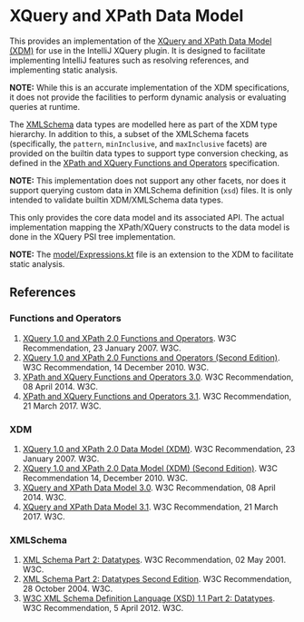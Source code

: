 # XQuery and XPath Data Model

This provides an implementation of the
[XQuery and XPath Data Model (XDM)](#xdm) for use in the IntelliJ XQuery
plugin. It is designed to facilitate implementing IntelliJ features such
as resolving references, and implementing static analysis.

__NOTE:__ While this is an accurate implementation of the XDM specifications,
it does not provide the facilities to perform dynamic analysis or evaluating
queries at runtime.

The [XMLSchema](#xmlschema) data types are modelled here as part of the XDM
type hierarchy. In addition to this, a subset of the XMLSchema facets
(specifically, the `pattern`, `minInclusive`, and `maxInclusive` facets) are
provided on the builtin data types to support type conversion checking, as
defined in the
[XPath and XQuery Functions and Operators](#functions-and-operators)
specification.

__NOTE:__ This implementation does not support any other facets, nor does it
support querying custom data in XMLSchema definition (`xsd`) files. It is
only intended to validate builtin XDM/XMLSchema data types.

This only provides the core data model and its associated API. The actual
implementation mapping the XPath/XQuery constructs to the data model is done
in the XQuery PSI tree implementation.

__NOTE:__ The [model/Expressions.kt](model/Expressions.kt) file is an extension
to the XDM to facilitate static analysis.

## References
### Functions and Operators
1. [XQuery 1.0 and XPath 2.0 Functions and Operators](https://www.w3.org/TR/2007/REC-xpath-functions-20070123/). W3C Recommendation, 23 January 2007. W3C.
1. [XQuery 1.0 and XPath 2.0 Functions and Operators (Second Edition)](http://www.w3.org/TR/2010/REC-xpath-functions-20101214/). W3C Recommendation, 14 December 2010. W3C.
1. [XPath and XQuery Functions and Operators 3.0](https://www.w3.org/TR/2014/REC-xpath-functions-30-20140408/). W3C Recommendation, 08 April 2014. W3C.
1. [XPath and XQuery Functions and Operators 3.1](https://www.w3.org/TR/2017/REC-xpath-functions-31-20170321/). W3C Recommendation, 21 March 2017. W3C.
### XDM
1. [XQuery 1.0 and XPath 2.0 Data Model (XDM)](https://www.w3.org/TR/2007/REC-xpath-datamodel-20070123/). W3C Recommendation, 23 January 2007. W3C.
1. [XQuery 1.0 and XPath 2.0 Data Model (XDM) (Second Edition)](https://www.w3.org/TR/2010/REC-xpath-datamodel-20101214/). W3C Recommendation 14, December 2010. W3C.
1. [XQuery and XPath Data Model 3.0](http://www.w3.org/TR/2014/REC-xpath-datamodel-30-20140408/). W3C Recommendation, 08 April 2014. W3C.
1. [XQuery and XPath Data Model 3.1](https://www.w3.org/TR/2017/REC-xpath-datamodel-31-20170321/). W3C Recommendation, 21 March 2017. W3C.
### XMLSchema
1. [XML Schema Part 2: Datatypes](https://www.w3.org/TR/2001/REC-xmlschema-2-20010502/). W3C Recommendation, 02 May 2001. W3C.
1. [XML Schema Part 2: Datatypes Second Edition](http://www.w3.org/TR/2004/REC-xmlschema-2-20041028/). W3C Recommendation, 28 October 2004. W3C.
1. [W3C XML Schema Definition Language (XSD) 1.1 Part 2: Datatypes](http://www.w3.org/TR/2012/REC-xmlschema11-2-20120405/). W3C Recommendation, 5 April 2012. W3C.
